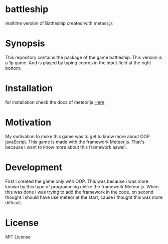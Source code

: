 # battleship
realtime version of Battleship created with meteor.js

# Synopsis
This repository contains the package of the game battleship. This version is a 1p game. And is played by typing coords in the input field at the right bottom.

# Installation
for installation check the docs of meteor.js <a href="http://docs.meteor.com/#/basic/quickstart" target="_blank">Here</a>

# Motivation
My motivation to make this game was to get to know more about OOP javaScript.
This game is made with the framework Meteor.js. That's because i want to know more about this framework aswell.

# Development
First i created the game only with OOP. This was because i was more known by this type of programming unlike the framework Meteor.js. When this was done i was trying to add the framework in the code.
on second thought i should have use meteor at the start, cause i thought this was more difficult.

# License
MIT License
